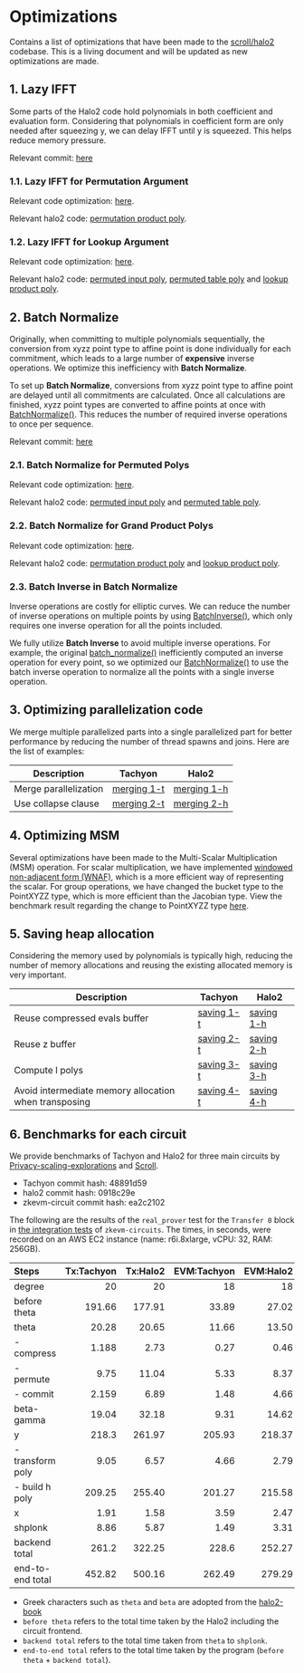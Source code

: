 # Optimizations

Contains a list of optimizations that have been made to the [scroll/halo2](https://github.com/scroll-tech/halo2) codebase. This is a living document and will be updated as new optimizations are made.

## 1. Lazy IFFT

Some parts of the Halo2 code hold polynomials in both coefficient and evaluation form. Considering that polynomials in coefficient form are only needed after squeezing y, we can delay IFFT until y is squeezed. This helps reduce memory pressure.

Relevant commit: [here](https://github.com/kroma-network/tachyon/pull/294/commits/0a9fe9c56c8d7bf9d193c89991003cee3d6a88b9)

### 1.1. Lazy IFFT for Permutation Argument

Relevant code optimization: [here](https://github.com/kroma-network/tachyon/pull/294/commits/0a9fe9c56c8d7bf9d193c89991003cee3d6a88b9#diff-a66badbb6b9b05ff643f192101f10cd59fe8edc0d9e63583f088859089c4e80fR202-R203).

Relevant halo2 code: [permutation product poly].

[permutation product poly]: https://github.com/scroll-tech/halo2/blob/1070391642dd64b2d68b47ec246cba9e35bd3c15/halo2_proofs/src/plonk/permutation/prover.rs#L170-L172

### 1.2. Lazy IFFT for Lookup Argument

Relevant code optimization: [here](https://github.com/kroma-network/tachyon/pull/294/commits/0a9fe9c56c8d7bf9d193c89991003cee3d6a88b9#diff-a66badbb6b9b05ff643f192101f10cd59fe8edc0d9e63583f088859089c4e80fR204-R205).

Relevant halo2 code: [permuted input poly], [permuted table poly] and [lookup product poly].

[permuted input poly]: https://github.com/scroll-tech/halo2/blob/1070391642dd64b2d68b47ec246cba9e35bd3c15/halo2_proofs/src/plonk/lookup/prover.rs#L136-L137
[permuted table poly]: https://github.com/scroll-tech/halo2/blob/1070391642dd64b2d68b47ec246cba9e35bd3c15/halo2_proofs/src/plonk/lookup/prover.rs#L139-L141
[lookup product poly]: https://github.com/scroll-tech/halo2/blob/1070391642dd64b2d68b47ec246cba9e35bd3c15/halo2_proofs/src/plonk/lookup/prover.rs#L291-L293

## 2. Batch Normalize

Originally, when committing to multiple polynomials sequentially, the conversion from xyzz point type to affine point is done individually for each commitment, which leads to a large number of **expensive** inverse operations. We optimize this inefficiency with **Batch Normalize**.

To set up **Batch Normalize**, conversions from xyzz point type to affine point are delayed until all commitments are calculated. Once all calculations are finished, xyzz point types are converted to affine points at once with [BatchNormalize()](https://github.com/kroma-network/tachyon/blob/522243b7b62b69c552dfa4768d9b7160f9e1694c/tachyon/math/elliptic_curves/short_weierstrass/point_xyzz.h#L113-L159). This reduces the number of required inverse operations to once per sequence.

Relevant commit: [here](https://github.com/kroma-network/tachyon/pull/294/commits/0a9fe9c56c8d7bf9d193c89991003cee3d6a88b9)

### 2.1. Batch Normalize for Permuted Polys

Relevant code optimization: [here](https://github.com/kroma-network/tachyon/pull/294/commits/0a9fe9c56c8d7bf9d193c89991003cee3d6a88b9#diff-a66badbb6b9b05ff643f192101f10cd59fe8edc0d9e63583f088859089c4e80fR150-R165).

Relevant halo2 code: [permuted input poly] and [permuted table poly].

### 2.2. Batch Normalize for Grand Product Polys

Relevant code optimization: [here](https://github.com/kroma-network/tachyon/pull/294/commits/0a9fe9c56c8d7bf9d193c89991003cee3d6a88b9#diff-a66badbb6b9b05ff643f192101f10cd59fe8edc0d9e63583f088859089c4e80fR172-R196).

Relevant halo2 code: [permutation product poly] and [lookup product poly].

### 2.3. Batch Inverse in Batch Normalize

Inverse operations are costly for elliptic curves. We can reduce the number of inverse operations on multiple points by using [BatchInverse()](https://github.com/kroma-network/tachyon/blob/48891d59d2d751665cb12bc65267d48450c847df/tachyon/math/base/groups.h#L152-L199), which only requires one inverse operation for all the points included.

We fully utilize **Batch Inverse** to avoid multiple inverse operations. For example, the original [batch_normalize()](https://github.com/zkcrypto/group/blob/0c5b04443b2b24c9a06d50ca890313b641f2a5df/src/lib.rs#L102-L110) inefficiently computed an inverse operation for every point, so we optimized our [BatchNormalize()](https://github.com/kroma-network/tachyon/blob/48891d59d2d751665cb12bc65267d48450c847df/tachyon/math/elliptic_curves/short_weierstrass/point_xyzz.h#L113-L159) to use the batch inverse operation to normalize all the points with a single inverse operation.

## 3. Optimizing parallelization code

We merge multiple parallelized parts into a single parallelized part for better performance by reducing the number of thread spawns and joins. Here are the list of examples:

| Description           | Tachyon       | Halo2         |
| --------------------- | ------------- | ------------- |
| Merge parallelization | [merging 1-t] | [merging 1-h] |
| Use collapse clause   | [merging 2-t] | [merging 2-h] |

[merging 1-t]: https://github.com/kroma-network/tachyon/pull/297/commits/d38013c2a335d75d7934b6c7539d2c9e1a95f504
[merging 1-h]: https://github.com/scroll-tech/halo2/blob/1070391642dd64b2d68b47ec246cba9e35bd3c15/halo2_proofs/src/plonk/evaluation.rs#L300-L715
[merging 2-t]: https://github.com/kroma-network/tachyon/commit/6d6273e2bf9f3f11583835f49099adbaba2b0954
[merging 2-h]: https://github.com/scroll-tech/halo2/blob/1070391642dd64b2d68b47ec246cba9e35bd3c15/halo2_proofs/src/poly/domain.rs#L181-L189

## 4. Optimizing MSM

Several optimizations have been made to the Multi-Scalar Multiplication (MSM) operation. For scalar multiplication, we have implemented [windowed non-adjacent form (WNAF)](https://github.com/kroma-network/tachyon/blob/655fdff6739c8b197c326aaac19c586c7b503dfd/tachyon/math/elliptic_curves/msm/algorithms/pippenger/pippenger.h#L110-L160), which is a more efficient way of representing the scalar. For group operations, we have changed the bucket type to the PointXYZZ type, which is more efficient than the Jacobian type. View the benchmark result regarding the change to PointXYZZ type [here](https://github.com/kroma-network/tachyon/pull/36#issuecomment-1715653932).

## 5. Saving heap allocation

Considering the memory used by polynomials is typically high, reducing the number of memory allocations and reusing the existing allocated memory is very important.

| Description                                           | Tachyon      | Halo2        |
| ----------------------------------------------------- | ------------ | ------------ |
| Reuse compressed evals buffer                         | [saving 1-t] | [saving 1-h] |
| Reuse z buffer                                        | [saving 2-t] | [saving 2-h] |
| Compute l polys                                       | [saving 3-t] | [saving 3-h] |
| Avoid intermediate memory allocation when transposing | [saving 4-t] | [saving 4-h] |

[saving 1-t]: https://github.com/kroma-network/tachyon/commit/216288eac85c0699b8fccccfda01b3b17f47a8db
[saving 1-h]: https://github.com/scroll-tech/halo2/blob/1070391642dd64b2d68b47ec246cba9e35bd3c15/halo2_proofs/src/plonk/lookup/prover.rs#L105
[saving 2-t]: https://github.com/kroma-network/tachyon/commit/fa3a54c23e6afb62eb9bbff7841c87b9c2f6d7e6
[saving 2-h]: https://github.com/scroll-tech/halo2/blob/1070391642dd64b2d68b47ec246cba9e35bd3c15/halo2_proofs/src/plonk/permutation/prover.rs#L153
[saving 3-t]: https://github.com/kroma-network/tachyon/commit/f77a70d0c453db5a3c5c0bcfb69e0f13fbe1b599#diff-15682b00615ff3f3f158174b7a65e797e119d770ed7ee3b438fb0eb594a948e8
[saving 3-h]: https://github.com/scroll-tech/halo2/blob/1070391642dd64b2d68b47ec246cba9e35bd3c15/halo2_proofs/src/plonk/keygen.rs#L566-L592
[saving 4-t]: https://github.com/kroma-network/tachyon/pull/288/commits/44e089f5f0a83938e15b210af921c97d7d0868cf
[saving 4-h]: https://github.com/scroll-tech/halo2/blob/1070391642dd64b2d68b47ec246cba9e35bd3c15/halo2_proofs/src/poly/domain.rs#L182

## 6. Benchmarks for each circuit

We provide benchmarks of Tachyon and Halo2 for three main circuits by [Privacy-scaling-explorations](https://github.com/privacy-scaling-explorations/zkevm-circuits) and [Scroll](https://github.com/scroll-tech/zkevm-circuits).

- Tachyon commit hash: 48891d59
- halo2 commit hash: 0918c29e
- zkevm-circuit commit hash: ea2c2102

The following are the results of the `real_prover` test for the `Transfer 0` block in [the integration tests](https://github.com/kroma-network/zkevm-circuits/blob/dev/integration-tests/tests/circuits.rs) of `zkevm-circuits`. The times, in seconds, were recorded on an AWS EC2 instance (name: r6i.8xlarge, vCPU: 32, RAM: 256GB).

| Steps            | Tx:Tachyon | Tx:Halo2 | EVM:Tachyon | EVM:Halo2 | Super:Tachyon | Super:Halo2 |
| :--------------- | ---------: | -------: | ----------: | --------: | ------------: | ----------: |
| degree           |         20 |       20 |          18 |        18 |            20 |          20 |
| before theta     |     191.66 |   177.91 |       33.89 |     27.02 |        407.25 |      405.87 |
| theta            |      20.28 |    20.65 |       11.66 |     13.50 |        157.21 |      171.76 |
| - compress       |      1.188 |     2.73 |        0.27 |      0.46 |          6.64 |       14.35 |
| - permute        |       9.75 |    11.04 |        5.33 |      8.37 |         72.60 |       88.26 |
| - commit         |      2.159 |     6.89 |        1.48 |      4.66 |         25.60 |       69.15 |
| beta-gamma       |      19.04 |    32.18 |        9.31 |     14.62 |        108.95 |      174.76 |
| y                |      218.3 |   261.97 |      205.93 |    218.37 |       3071.48 |     3426.80 |
| - transform poly |       9.05 |     6.57 |        4.66 |      2.79 |         51.76 |       34.37 |
| - build h poly   |     209.25 |   255.40 |      201.27 |    215.58 |       3019.72 |     3392.43 |
| x                |       1.91 |     1.58 |        3.59 |      2.47 |         19.27 |       14.42 |
| shplonk          |       8.86 |     5.87 |        1.49 |      3.31 |         40.75 |       25.30 |
| backend total    |      261.2 |   322.25 |       228.6 |    252.27 |       3345.29 |     3813.04 |
| end-to-end total |     452.82 |   500.16 |      262.49 |    279.29 |       3752.54 |     4218.91 |

- Greek characters such as `theta` and `beta` are adopted from the [halo2-book](https://zcash.github.io/halo2/design/proving-system.html#tldr)
- `before theta` refers to the total time taken by the Halo2 including the circuit frontend.
- `backend total` refers to the total time taken from `theta` to `shplonk`.
- `end-to-end total` refers to the total time taken by the program (`before theta` + `backend total`).

